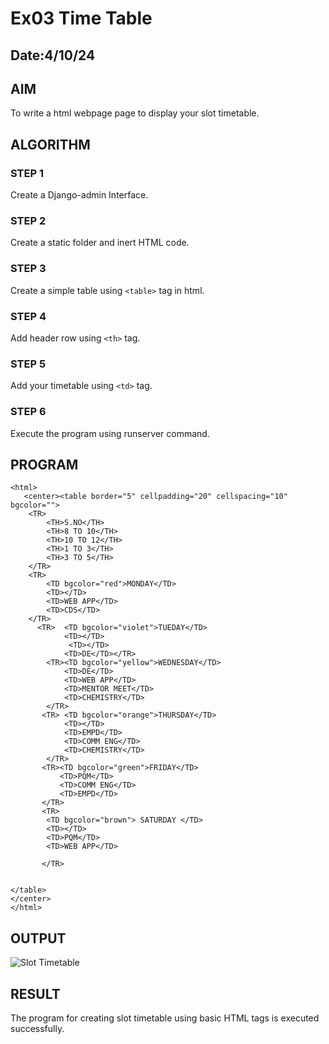 # Ex03 Time Table
## Date:4/10/24

## AIM
To write a html webpage page to display your slot timetable.

## ALGORITHM
### STEP 1
Create a Django-admin Interface.

### STEP 2
Create a static folder and inert HTML code.

### STEP 3
Create a simple table using ```<table>``` tag in html.

### STEP 4
Add header row using ```<th>``` tag.

### STEP 5
Add your timetable using ```<td>``` tag.

### STEP 6
Execute the program using runserver command.

## PROGRAM
```
<html>
   <center><table border="5" cellpadding="20" cellspacing="10" bgcolor="">
    <TR>
        <TH>S.NO</TH>
        <TH>8 TO 10</TH>
        <TH>10 TO 12</TH>
        <TH>1 TO 3</TH>
        <TH>3 TO 5</TH>
    </TR>
    <TR>
        <TD bgcolor="red">MONDAY</TD>
        <TD></TD>
        <TD>WEB APP</TD>
        <TD>CDS</TD>
    </TR>
      <TR>  <TD bgcolor="violet">TUEDAY</TD>
            <TD></TD>
             <TD></TD>
            <TD>DE</TD></TR>
        <TR><TD bgcolor="yellow">WEDNESDAY</TD>
            <TD>DE</TD>
            <TD>WEB APP</TD>
            <TD>MENTOR MEET</TD>
            <TD>CHEMISTRY</TD>
        </TR>
       <TR> <TD bgcolor="orange">THURSDAY</TD>
            <TD></TD>
            <TD>EMPD</TD>
            <TD>COMM ENG</TD>
            <TD>CHEMISTRY</TD>
        </TR>
       <TR><TD bgcolor="green">FRIDAY</TD>
           <TD>PQM</TD>
           <TD>COMM ENG</TD>
           <TD>EMPD</TD>
       </TR>
       <TR>
        <TD bgcolor="brown"> SATURDAY </TD>
        <TD></TD>
        <TD>PQM</TD>
        <TD>WEB APP</TD>
        
       </TR>
    
        
</table>
</center>
</html>

```

## OUTPUT

![Slot Timetable](https://github.com/user-attachments/assets/4f4b4666-a675-40ee-a811-fba6a7ed333e)



## RESULT
The program for creating slot timetable using basic HTML tags is executed successfully.
